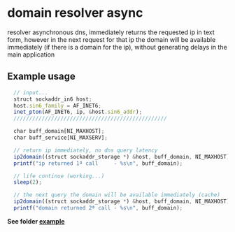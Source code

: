 # domain resolver async
resolver asynchronous dns,
immediately returns the requested ip in text form,
however in the next request for that ip the domain will be available immediately (if there is a domain for the ip),
without generating delays in the main application

## Example usage
```javascript
  // input...
  struct sockaddr_in6 host;
  host.sin6_family = AF_INET6;
  inet_pton(AF_INET6, ip, &host.sin6_addr);
  /////////////////////////////////////////////////

  char buff_domain[NI_MAXHOST];
  char buff_service[NI_MAXSERV];

  // return ip immediately, no dns query latency
  ip2domain((struct sockaddr_storage *) &host, buff_domain, NI_MAXHOST);
  printf("ip returned 1ª call     - %s\n", buff_domain);

  // life continue (working...)
  sleep(2);

  // the next query the domain will be available immediately (cache)
  ip2domain((struct sockaddr_storage *) &host, buff_domain, NI_MAXHOST);
  printf("domain returned 2ª call - %s\n", buff_domain);

```

 **See folder [example](https://github.com/berghetti/resolver/tree/master/example)**
